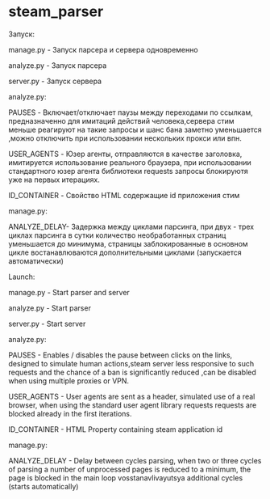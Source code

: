 # steam_parser

Запуск: 

manage.py - Запуск парсера и сервера одновременно

analyze.py - Запуск парсера

server.py  - Запуск сервера

      
analyze.py: 

PAUSES - Включает/отключает паузы между переходами по ссылкам, предназначенно для имитаций действий человека,сервера стим меньше реагируют на такие запросы и шанс бана заметно уменьшается ,можно отключить при использовании нескольких прокси или впн.

USER_AGENTS - Юзер агенты, отправляются в качестве заголовка, имитируется использование реального браузера, при использовании стандартного юзер агента библиотеки requests запросы блокируютя уже на первых итерациях.

ID_CONTAINER - Свойство HTML содержащие id приложения стим

manage.py: 

ANALYZE_DELAY- Задержка между циклами парсинга, при двух - трех циклах парсинга в сутки количество необработанных страниц уменьшается до минимума, страницы заблокированные в основном цикле востанавлюваются дополнительными циклами (запускается автоматически)


Launch: 

manage.py - Start parser and server

analyze.py - Start parser

server.py - Start server
        
analyze.py: 

PAUSES - Enables / disables the pause between clicks on the links, designed to simulate human actions,steam server less responsive to such requests and the chance of a ban is significantly reduced ,can be disabled when using multiple proxies or VPN.

USER_AGENTS - User agents are sent as a header, simulated use of a real browser, when using the standard user agent library requests requests are blocked already in the first iterations.

ID_CONTAINER - HTML Property containing steam application id

manage.py:

ANALYZE_DELAY - Delay between cycles parsing, when two or three cycles of parsing a number of unprocessed pages is reduced to a minimum, the page is blocked in the main loop vosstanavlivayutsya additional cycles (starts automatically)        

